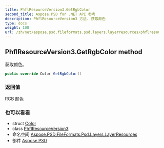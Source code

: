```yaml
---
title: PhflResourceVersion3.GetRgbColor
second_title: Aspose.PSD for .NET API 参考
description: PhflResourceVersion3 方法. 获取颜色
type: docs
weight: 100
url: /zh/net/aspose.psd.fileformats.psd.layers.layerresources/phflresourceversion3/getrgbcolor/
---
```

## PhflResourceVersion3.GetRgbColor method

获取颜色。

```csharp
public override Color GetRgbColor()
```

### 返回值

RGB 颜色

### 也可以看看

* struct [Color](../../../aspose.psd/color/)
* class [PhflResourceVersion3](../)
* 命名空间 [Aspose.PSD.FileFormats.Psd.Layers.LayerResources](../../phflresourceversion3/)
* 部件 [Aspose.PSD](../../../)


